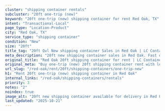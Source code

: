```yaml
---
cluster: "shipping container rentals"
subcluster: "20ft one-trip (new)"
keyword: "20ft one-trip (new) shipping container for rent Red Oak, TX"
intent: "Transactional-Local"
page_type: "Location-Product"
city: "Red Oak, TX"
service_type: "shipping container"
condition: "New"
size: "20ft"
title_tag: "20ft Qvl New shipping container Sales in Red Oak | LC Container"
meta_description: "20ft new shipping container sales in Red Oak. Fast delivery, competitive pricing. Serving shipping containers area. Quote ID: Y66. Call (214) 524-4168 for your free quote today."
original_title: "Red Oak 20ft shipping container for rent | LC Container"
original_meta: "Buy one-trip (new) 20ft shipping container rent with local delivery in Red Oak, TX. LC Container — local Since 2003. Request a fast quote today."
url_slug: "/red-oak/rent/20ft/shipping-containers/one-trip-new"
h1: "Rent 20ft one-trip (new) shipping container in Red Oak"
internal_links: "/red-oak/shipping-containers/rentals"
priority: 3
notes: "2"
noindex: true
image_alt: "20ft new shipping container available for delivery in Red Oak"
last_updated: "2025-10-21"
---
```


<!-- TODO: Add unique city/inventory copy, images, and internal links here. -->
